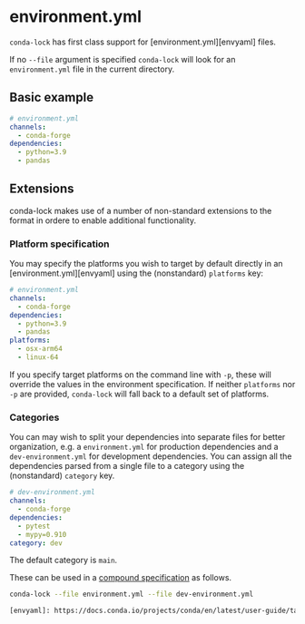 # environment.yml

`conda-lock` has first class support for [environment.yml][envyaml]  files.

If no `--file` argument is specified `conda-lock` will look for an `environment.yml` file in the current directory.

## Basic example

```yaml
# environment.yml
channels:
  - conda-forge
dependencies:
  - python=3.9
  - pandas
```

## Extensions

conda-lock makes use of a number of non-standard extensions to the format in ordere to enable additional functionality.

### Platform specification

You may specify the platforms you wish to target by default directly in an [environment.yml][envyaml] using the (nonstandard) `platforms` key:

```yaml
# environment.yml
channels:
  - conda-forge
dependencies:
  - python=3.9
  - pandas
platforms:
  - osx-arm64
  - linux-64
```

If you specify target platforms on the command line with `-p`, these will
override the values in the environment specification. If neither `platforms` nor
`-p` are provided, `conda-lock` will fall back to a default set of platforms.

### Categories

You can may wish to split your dependencies into separate files for better
organization, e.g. a `environment.yml` for production dependencies and a
`dev-environment.yml` for development dependencies. You can assign all the
dependencies parsed from a single file to a category using the (nonstandard)
`category` key.

```yaml
# dev-environment.yml
channels:
  - conda-forge
dependencies:
  - pytest
  - mypy=0.910
category: dev
```

The default category is `main`.

These can be used in a [compound specification](/compound_specification) as follows.

```sh
conda-lock --file environment.yml --file dev-environment.yml

[envyaml]: https://docs.conda.io/projects/conda/en/latest/user-guide/tasks/manage-environments.html#create-env-file-manually